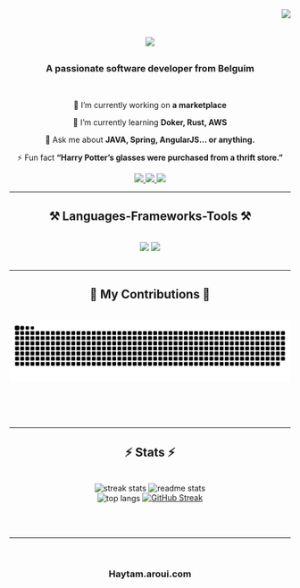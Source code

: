 <img align="right" src="https://visitor-badge.laobi.icu/badge?page_id=haytamaroui.haytamaroui" />

<h1 align="center">
    <img src="https://readme-typing-svg.herokuapp.com/?font=Righteous&size=35&center=true&vCenter=true&width=500&height=70&duration=4000&lines=Hi+There!+👋;+I'm+Haytam+Aroui!;" />
</h1>

<h3 align="center">A passionate software developer from Belguim</h3>

<br/>

<div align="center">
 
 🔭 I’m currently working on **a marketplace**
 
 🌱 I’m currently learning **Doker, Rust, AWS**

💬 Ask me about **JAVA, Spring, AngularJS... or anything.**

⚡ Fun fact **“Harry Potter’s glasses were purchased from a thrift store.”**

 </div>
 
<div align="center"> 
  <a href="mailto:haytam.aroui@gmail.com">
    <img src="https://img.shields.io/badge/Gmail-333333?style=for-the-badge&logo=gmail&logoColor=red" />
  </a>
  <a href="https://www.linkedin.com/in/haytam-aroui/" target="_blank">
    <img src="https://img.shields.io/badge/LinkedIn-0077B5?style=for-the-badge&logo=linkedin&logoColor=white" target="_blank" />
  </a>
  <a href="https://github.com/haytamAroui/" target="_blank">
     <img src="https://img.shields.io/badge/Portfolio-FF5722?style=for-the-badge&logo=todoist&logoColor=white" target="_blank" /> <!-- sqlite, safari, google-chrome are other good icon options -->
  </a>
</div>

 <hr/>
 
<h2 align="center">⚒️ Languages-Frameworks-Tools ⚒️</h2>
<br/>
<div align="center">
    <img src="https://skillicons.dev/icons?i=react,bootstrap,html,css,vscode,github,figma,tailwind,git,r" />
    <img src="https://skillicons.dev/icons?i=JAVA ,Spring,javascript,typescript,firebase,mongodb,c,java,nextjs,mysql" /><br>
</div>

<br/>
<hr/>

<div align="center">
  <h2>🐍 My Contributions 🐍</h2>
  <br>
  <img alt="snake eating my contributions" src="https://raw.githubusercontent.com/salesp07/salesp07/output/github-contribution-grid-snake.svg" />
  
  <br/><br/><br/>
</div>

<hr/>

<h2 align="center">⚡ Stats ⚡</h2>
<br>
<div align=center>
  <img width=390 src="https://github-readme-stats.vercel.app/api/top-langs/?username=haytamaroui&count_private=true&theme=react&border_radius=10" alt="streak stats"/>
  <img width=390 src="https://github-readme-stats.vercel.app/api?username=haytamaroui&count_private=true&show_icons=true&theme=react&rank_icon=github&border_radius=10" alt="readme stats" />
  <br/>
    <img width=325 align="center" src="https://github-readme-stats-haytamaroui.vercel.app/api/top-langs/?username=haytamaroui&hide=HTML&langs_count=8&layout=compact&theme=react&border_radius=10&size_weight=0.5&count_weight=0.5&exclude_repo=github-readme-stats" alt="top langs" />
   <a href="https://git.io/streak-stats"><img src="https://streak-stats.demolab.com?user=haytamaroui&theme=dracula&mode=weekly" alt="GitHub Streak" /></a>
   
</div>

<br/><br/>

<hr/>

<br/>

<h3 align="center">Haytam.aroui.com</h3>


<br/>
